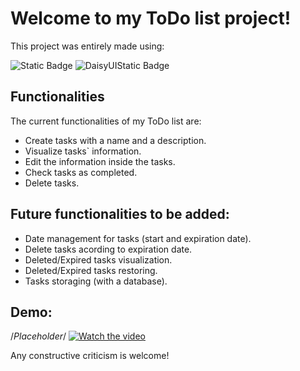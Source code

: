 # Welcome to my ToDo list project!

This project was entirely made using:

![Static Badge](https://img.shields.io/badge/ReactJS-%2361DAFB?style=for-the-badge&logo=react&logoColor=%23000000) ![DaisyUIStatic Badge](https://img.shields.io/badge/DaisyUI-%235A0EF8?style=for-the-badge&logo=daisyui&logoColor=%23FFFFFF) 

## Functionalities

The current functionalities of my ToDo list are:

 - Create tasks with a name and a description.
 - Visualize tasks` information.
 - Edit the information inside the tasks.
 - Check tasks as completed.
 - Delete tasks.

## Future functionalities to be added:
- Date management for tasks (start and expiration date).
- Delete tasks acording to expiration date.
- Deleted/Expired tasks visualization.
- Deleted/Expired tasks restoring.
- Tasks storaging (with a database).

## Demo:

/*Placeholder*/
[![Watch the video](https://imgur.com/a/U4wSgjV)]([https://youtu.be/vt5fpE0bzSY](https://youtu.be/zXkZy8ojLtQ))

Any constructive criticism is welcome!
